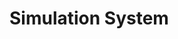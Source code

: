 
# Simulation System
<!--
TODO:
- [ ] Non-visual Event : Presentation system
      Anything that doesn't need to be done before the engine presents the frame on the screen

Render
-->
